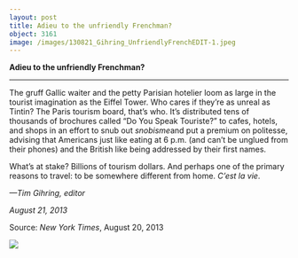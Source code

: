 ```yaml
---
layout: post
title: Adieu to the unfriendly Frenchman?
object: 3161
image: /images/130821_Gihring_UnfriendlyFrenchEDIT-1.jpeg
---
```

**Adieu to the unfriendly Frenchman?**

****

The gruff Gallic waiter and the petty Parisian hotelier loom as large in the tourist imagination as the Eiffel Tower. Who cares if they’re as unreal as Tintin? The Paris tourism board, that’s who. It’s distributed tens of thousands of brochures called “Do You Speak Touriste?” to cafes, hotels, and shops in an effort to snub out *snobisme*and put a premium on politesse, advising that Americans just like eating at 6 p.m. (and can’t be unglued from their phones) and the British like being addressed by their first names. 

What’s at stake? Billions of tourism dollars. And perhaps one of the primary reasons to travel: to be somewhere different from home. *C’est la vie*.

*—Tim Gihring, editor*

*August 21, 2013*

Source: *New York Times*, August 20, 2013

![]({{siteurl.base}}/images/130821_Gihring_UnfriendlyFrenchEDIT-1.jpeg)
